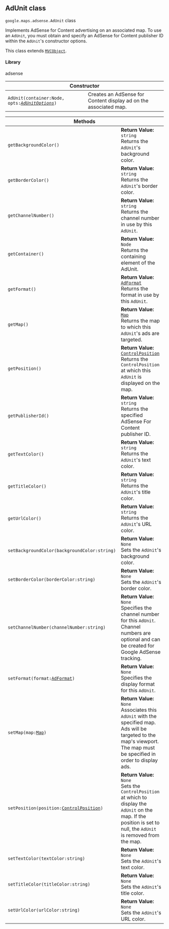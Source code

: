 <h2 id="AdUnit">
AdUnit
class
</h2><p>
<code><span itemprop="path">google.maps.adsense</span>.<span itemprop="name">AdUnit</span></code>
class
</p><p>Implements AdSense for Content advertising on an associated map. To use an <code>AdUnit</code>, you must obtain and specify an AdSense for Content publisher ID within the <code>AdUnit</code>'s constructor options.</p><p>This class extends
<code><a href="https://github.com/amenadiel/google-maps-documentation/blob/master/docs/MVCObject.md">MVCObject</a></code>.
</p><h4>Library</h4><p>adsense</p><table class="constructors responsive" summary="class AdUnit - Constructor">
<thead>
<tr><th colspan="2">Constructor</th>
</tr></thead>
<tbody>
<tr>
<td><code>AdUnit(container:Node, opts:<a href="https://github.com/amenadiel/google-maps-documentation/blob/master/docs/AdUnitOptions.md"><em>AdUnitOptions</em></a>)</code></td>
<td>Creates an AdSense for Content display ad on the associated map.</td>
</tr>
</tbody>
</table><table class="methods responsive" summary="class AdUnit - Methods">
<thead>
<tr><th colspan="2">Methods</th>
</tr></thead>
<tbody>
<tr>
<td><code>getBackgroundColor()</code></td>
<td><div><strong>Return Value:</strong>&nbsp; <code>string</code></div>
<div class="desc">Returns the <code>AdUnit</code>'s background color.</div></td>
</tr>
<tr>
<td><code>getBorderColor()</code></td>
<td><div><strong>Return Value:</strong>&nbsp; <code>string</code></div>
<div class="desc">Returns the <code>AdUnit</code>'s border color.</div></td>
</tr>
<tr>
<td><code>getChannelNumber()</code></td>
<td><div><strong>Return Value:</strong>&nbsp; <code>string</code></div>
<div class="desc">Returns the channel number in use by this <code>AdUnit</code>.</div></td>
</tr>
<tr>
<td><code>getContainer()</code></td>
<td><div><strong>Return Value:</strong>&nbsp; <code>Node</code></div>
<div class="desc">Returns the containing element of the AdUnit.</div></td>
</tr>
<tr>
<td><code>getFormat()</code></td>
<td><div><strong>Return Value:</strong>&nbsp; <code><a href="https://github.com/amenadiel/google-maps-documentation/blob/master/docs/AdFormat.md">AdFormat</a></code></div>
<div class="desc">Returns the format in use by this <code>AdUnit</code>.</div></td>
</tr>
<tr>
<td><code>getMap()</code></td>
<td><div><strong>Return Value:</strong>&nbsp; <code><a href="https://github.com/amenadiel/google-maps-documentation/blob/master/docs/Map.md">Map</a></code></div>
<div class="desc">Returns the map to which this <code>AdUnit</code>'s ads are targeted.</div></td>
</tr>
<tr>
<td><code>getPosition()</code></td>
<td><div><strong>Return Value:</strong>&nbsp; <code><a href="https://github.com/amenadiel/google-maps-documentation/blob/master/docs/ControlPosition.md">ControlPosition</a></code></div>
<div class="desc">Returns the <code>ControlPosition</code> at which this <code>AdUnit</code> is displayed on the map.</div></td>
</tr>
<tr>
<td><code>getPublisherId()</code></td>
<td><div><strong>Return Value:</strong>&nbsp; <code>string</code></div>
<div class="desc">Returns the specified AdSense For Content publisher ID.</div></td>
</tr>
<tr>
<td><code>getTextColor()</code></td>
<td><div><strong>Return Value:</strong>&nbsp; <code>string</code></div>
<div class="desc">Returns the <code>AdUnit</code>'s text color.</div></td>
</tr>
<tr>
<td><code>getTitleColor()</code></td>
<td><div><strong>Return Value:</strong>&nbsp; <code>string</code></div>
<div class="desc">Returns the <code>AdUnit</code>'s title color.</div></td>
</tr>
<tr>
<td><code>getUrlColor()</code></td>
<td><div><strong>Return Value:</strong>&nbsp; <code>string</code></div>
<div class="desc">Returns the <code>AdUnit</code>'s URL color.</div></td>
</tr>
<tr>
<td><code>setBackgroundColor(backgroundColor:string)</code></td>
<td><div><strong>Return Value:</strong>&nbsp; <code>None</code></div>
<div class="desc">Sets the <code>AdUnit</code>'s background color.</div></td>
</tr>
<tr>
<td><code>setBorderColor(borderColor:string)</code></td>
<td><div><strong>Return Value:</strong>&nbsp; <code>None</code></div>
<div class="desc">Sets the <code>AdUnit</code>'s border color.</div></td>
</tr>
<tr>
<td><code>setChannelNumber(channelNumber:string)</code></td>
<td><div><strong>Return Value:</strong>&nbsp; <code>None</code></div>
<div class="desc">Specifies the channel number for this <code>AdUnit</code>. Channel numbers are optional and can be created for Google AdSense tracking.</div></td>
</tr>
<tr>
<td><code>setFormat(format:<a href="https://github.com/amenadiel/google-maps-documentation/blob/master/docs/AdFormat.md">AdFormat</a>)</code></td>
<td><div><strong>Return Value:</strong>&nbsp; <code>None</code></div>
<div class="desc">Specifies the display format for this <code>AdUnit</code>.</div></td>
</tr>
<tr>
<td><code>setMap(map:<a href="https://github.com/amenadiel/google-maps-documentation/blob/master/docs/Map.md">Map</a>)</code></td>
<td><div><strong>Return Value:</strong>&nbsp; <code>None</code></div>
<div class="desc">Associates this <code>AdUnit</code> with the specified map. Ads will be targeted to the map's viewport. The map must be specified in order to display ads.</div></td>
</tr>
<tr>
<td><code>setPosition(position:<a href="https://github.com/amenadiel/google-maps-documentation/blob/master/docs/ControlPosition.md">ControlPosition</a>)</code></td>
<td><div><strong>Return Value:</strong>&nbsp; <code>None</code></div>
<div class="desc">Sets the <code>ControlPosition</code> at which to display the <code>AdUnit</code> on the map. If the position is set to null, the <code>AdUnit</code> is removed from the map.</div></td>
</tr>
<tr>
<td><code>setTextColor(textColor:string)</code></td>
<td><div><strong>Return Value:</strong>&nbsp; <code>None</code></div>
<div class="desc">Sets the <code>AdUnit</code>'s text color.</div></td>
</tr>
<tr>
<td><code>setTitleColor(titleColor:string)</code></td>
<td><div><strong>Return Value:</strong>&nbsp; <code>None</code></div>
<div class="desc">Sets the <code>AdUnit</code>'s title color.</div></td>
</tr>
<tr>
<td><code>setUrlColor(urlColor:string)</code></td>
<td><div><strong>Return Value:</strong>&nbsp; <code>None</code></div>
<div class="desc">Sets the <code>AdUnit</code>'s URL color.</div></td>
</tr>
</tbody>
</table>